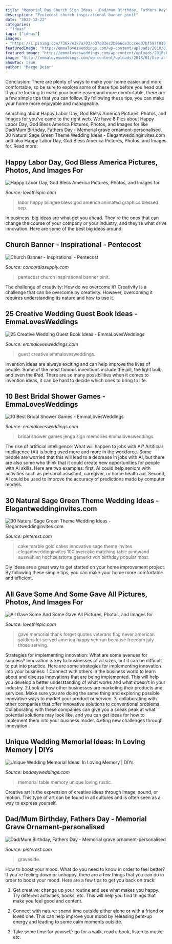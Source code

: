 ```yaml
---
title: "Memorial Day Church Sign Ideas - Dad/mum Birthday, Fathers Day"
description: "Pentecost church inspirational banner pinit"
date: "2022-12-22"
categories:
- "ideas"
tags: ["ideas"]
images:
- "https://i.pinimg.com/736x/e3/7a/03/e37a03ec2b866ce3cccee07bf597f819.jpg"
featuredImage: "http://emmalovesweddings.com/wp-content/uploads/2018/01/Use-a-terrarium-to-add-instant-style-to-guest-book.jpg"
featured_image: "http://emmalovesweddings.com/wp-content/uploads/2018/01/Use-a-terrarium-to-add-instant-style-to-guest-book.jpg"
image: "http://emmalovesweddings.com/wp-content/uploads/2018/01/Use-a-terrarium-to-add-instant-style-to-guest-book.jpg"
ShowToc: true
author: "Marge Beier"
---
```



Conclusion: There are plenty of ways to make your home easier and more comfortable, so be sure to explore some of these tips before you head out.
If you're looking to make your home easier and more comfortable, there are a few simple tips that you can follow. By following these tips, you can make your home more enjoyable and manageable.

	

		
searching about Happy Labor Day, God Bless America Pictures, Photos, and Images for you've came to the right web. We have 8 Pics about Happy Labor Day, God Bless America Pictures, Photos, and Images for like Dad/Mum Birthday, Fathers Day - Memorial grave ornament-personalised, 30 Natural Sage Green Theme Wedding Ideas - Elegantweddinginvites.com and also Happy Labor Day, God Bless America Pictures, Photos, and Images for. Read more:
		
    
## Happy Labor Day, God Bless America Pictures, Photos, And Images For

<img loading=lazy src="http://www.lovethispic.com/uploaded_images/314856-Happy-Labor-Day-God-Bless-America.gif" onerror="this.onerror=null;this.src='https://tse2.mm.bing.net/th?id=OIP.782RrlSml4tq_ftE9LkJBQHaHa&amp;pid=15.1';" alt="Happy Labor Day, God Bless America Pictures, Photos, and Images for">

_Source: lovethispic.com_

>labor happy blingee bless god america animated graphics blessed sep. 

	

In business, big ideas are what get you ahead. They're the ones that can change the course of your company or your industry, and they're what drive innovation. Here are some of the best big ideas around:

    
## Church Banner - Inspirational - Pentecost

<img loading=lazy src="https://www.concordiasupply.com/sca/B20621-media-2x4-01.jpg" onerror="this.onerror=null;this.src='https://tse3.mm.bing.net/th?id=OIP.SclmPk2xusiIT1ra1DHjzwHaO0&amp;pid=15.1';" alt="Church Banner - Inspirational - Pentecost">

_Source: concordiasupply.com_

>pentecost church inspirational banner pinit. 

	

The challenge of creativity: How do we overcome it?
Creativity is a challenge that can be overcome by creativity. However, overcoming it requires understanding its nature and how to use it.

    
## 25 Creative Wedding Guest Book Ideas - EmmaLovesWeddings

<img loading=lazy src="http://emmalovesweddings.com/wp-content/uploads/2018/01/Use-a-terrarium-to-add-instant-style-to-guest-book.jpg" onerror="this.onerror=null;this.src='https://tse2.mm.bing.net/th?id=OIP.Wvn6oCIcIfiXVIYKn3JnEAHaKH&amp;pid=15.1';" alt="25 Creative Wedding Guest Book Ideas - EmmaLovesWeddings">

_Source: emmalovesweddings.com_

>guest creative emmalovesweddings. 

	

Invention ideas are always exciting and can help improve the lives of people. Some of the most famous inventions include the pill, the light bulb, and even the iPad. There are so many possibilities when it comes to invention ideas, it can be hard to decide which ones to bring to life.

    
## 10 Best Bridal Shower Games - EmmaLovesWeddings

<img loading=lazy src="http://emmalovesweddings.com/wp-content/uploads/2017/08/sign-a-jenga-with-memories-bridal-shower-games.jpg" onerror="this.onerror=null;this.src='https://tse2.mm.bing.net/th?id=OIP.T2P3kt-_z1Ozjv0fVfFVFAHaLI&amp;pid=15.1';" alt="10 Best Bridal Shower Games - EmmaLovesWeddings">

_Source: emmalovesweddings.com_

>bridal shower games jenga sign memories emmalovesweddings. 

	

The rise of artificial intelligence: What will happen to jobs with AI?
Artificial intelligence (AI) is being used more and more in the workforce. Some people are worried that this will lead to a decrease in jobs with AI, but there are also some who think that it could create new opportunities for people with AI skills. Here are two examples: first, AI could help seniors with activities such as personal assistant, caregiver, or home health aid. Second, AI could be used to improve the accuracy of predictions made by computer models.

    
## 30 Natural Sage Green Theme Wedding Ideas - Elegantweddinginvites.com

<img loading=lazy src="https://i.pinimg.com/736x/d2/94/23/d294234befb3f1463f2d7049b558efcc.jpg" onerror="this.onerror=null;this.src='https://tse1.mm.bing.net/th?id=OIP.Hgpl7-ppdDfvYki1kQknTgHaLH&amp;pid=15.1';" alt="30 Natural Sage Green Theme Wedding Ideas - Elegantweddinginvites.com">

_Source: pinterest.com_

>cake marble gold cakes innovative sage theme invites elegantweddinginvites 100layercake matching table pinnwand auswählen hochzeitstorte gemerkt von birthday popular most. 

	

Diy Ideas are a great way to get started on your home improvement project. By following these simple tips, you can make your home more comfortable and efficient.

    
## All Gave Some And Some Gave All Pictures, Photos, And Images For

<img loading=lazy src="http://www.lovethispic.com/uploaded_images/213603-All-Gave-Some-And-Some-Gave-All.jpg" onerror="this.onerror=null;this.src='https://tse4.mm.bing.net/th?id=OIP.Xs9X_MYaDggU60tnfuENpgHaKs&amp;pid=15.1';" alt="All Gave Some And Some Gave All Pictures, Photos, and Images for">

_Source: lovethispic.com_

>gave memorial thank forget quotes veterans flag never american soldiers let served america happy veteran because freedom july those serving. 

	

Strategies for implementing innovation: What are some avenues for success?
Innovation is key to businesses of all sizes, but it can be difficult to put into practice. Here are some strategies for implementing innovation into your business:
1.Connect with others in the business world to learn about and discuss innovations that are being implemented. This will help you develop a better understanding of what works and what doesn't in your industry.
2.Look at how other businesses are marketing their products and services. Make sure you are doing the same thing and exploring possible innovative ways to market your product or service.
3. collaborating with other companies that offer innovative solutions to conventional problems. Collaborating with these companies can give you a sneak peak at what potential solutions may look like, and you can get ideas for how to implement them into your business model.
4.eting new challenges through innovation .

    
## Unique Wedding Memorial Ideas: In Loving Memory | DIYs

<img loading=lazy src="https://bodasyweddings.com/wp-content/uploads/2016/08/wedding-memorial-tables-1.jpg" onerror="this.onerror=null;this.src='https://tse3.mm.bing.net/th?id=OIP.DmdQNsvxhBWdplyw1Lc4lwHaLG&amp;pid=15.1';" alt="Unique Wedding Memorial Ideas: In Loving Memory | DIYs">

_Source: bodasyweddings.com_

>memorial table memory unique loving rustic. 

	

Creative art is the expression of creative ideas through image, sound, or motion. This type of art can be found in all cultures and is often seen as a way to express yourself.

    
## Dad/Mum Birthday, Fathers Day - Memorial Grave Ornament-personalised

<img loading=lazy src="https://i.pinimg.com/736x/e3/7a/03/e37a03ec2b866ce3cccee07bf597f819.jpg" onerror="this.onerror=null;this.src='https://tse3.mm.bing.net/th?id=OIP.LpkSIKHn2_o7w17fvVUpEAHaJ3&amp;pid=15.1';" alt="Dad/Mum Birthday, Fathers Day - Memorial grave ornament-personalised">

_Source: pinterest.com_

>graveside. 

	

How to boost your mood: What do you need to know in order to feel better?
If you're feeling down or unhappy, there are a few things that you can do in order to boost your mood. Here are a few tips to get you back on track: 
1. Get creative: change up your routine and see what makes you happy. Try different activities, books, etc. This will help you find things that make you feel good and content. 

2. Connect with nature: spend time outside either alone or with a friend or loved one. This can help improve your mood by releasing pent-up energy and leading to some calm moments outside. 

3. Take some time for yourself: go for a walk, read a book, listen to music, etc.

